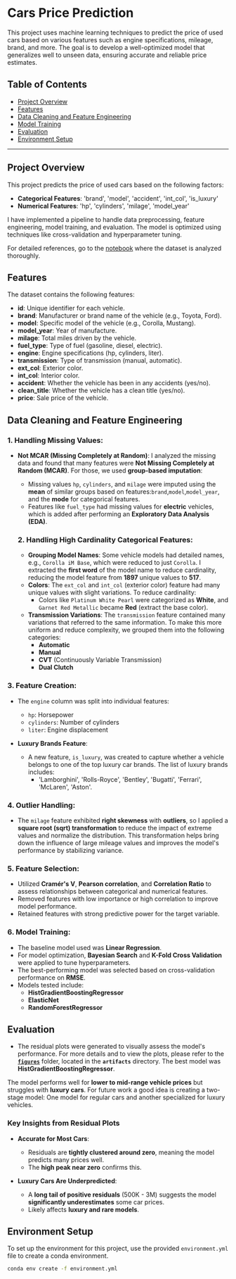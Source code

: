 # Cars Price Prediction

This project uses machine learning techniques to predict the price of used cars based on various features such as engine specifications, mileage, brand, and more. The goal is to develop a well-optimized model that generalizes well to unseen data, ensuring accurate and reliable price estimates. 

## Table of Contents

- [Project Overview](#project-overview)
- [Features](#features)
- [Data Cleaning and Feature Engineering](#data-cleaning-and-feature-engineering)
- [Model Training](#model-training)
- [Evaluation](#evaluation)
- [Environment Setup](#environment-setup)

---
## Project Overview
This project predicts the price of used cars based on the following factors:
- **Categorical Features**: 'brand', 'model', 'accident', 'int_col', 'is_luxury'
- **Numerical Features**: 'hp', 'cylinders', 'milage', 'model_year'

I have implemented a pipeline to handle data preprocessing, feature engineering, model training, and evaluation. The model is optimized using techniques like cross-validation and hyperparameter tuning. 

For detailed references, go to the [notebook](https://github.com/DarianRodriguez/Used-Car-Prices/tree/main/notebook) where the dataset is analyzed thoroughly.


## Features

The dataset contains the following features:
- **id**: Unique identifier for each vehicle.
- **brand**: Manufacturer or brand name of the vehicle (e.g., Toyota, Ford).
- **model**: Specific model of the vehicle (e.g., Corolla, Mustang).
- **model_year**: Year of manufacture.
- **milage**: Total miles driven by the vehicle.
- **fuel_type**: Type of fuel (gasoline, diesel, electric).
- **engine**: Engine specifications (hp, cylinders, liter).
- **transmission**: Type of transmission (manual, automatic).
- **ext_col**: Exterior color.
- **int_col**: Interior color.
- **accident**: Whether the vehicle has been in any accidents (yes/no).
- **clean_title**: Whether the vehicle has a clean title (yes/no).
- **price**: Sale price of the vehicle.

## Data Cleaning and Feature Engineering

### 1. **Handling Missing Values**:
- **Not MCAR (Missing Completely at Random)**: I analyzed the missing data and found that many features were **Not Missing Completely at Random (MCAR)**. For those, we used **group-based imputation**:

   - Missing values `hp`, `cylinders`, and `milage` were imputed using the **mean** of similar groups based on features:`brand`,`model`,`model_year`, and the **mode** for categorical features.
   - Features like `fuel_type` had missing values for **electric** vehicles, which is added after performing an **Exploratory Data Analysis (EDA)**.

  ### 2. **Handling High Cardinality Categorical Features**:
  - **Grouping Model Names**: Some vehicle models had detailed names, e.g., `Corolla iM Base`, which were reduced to just `Corolla`. I extracted the **first word** of the model name to reduce cardinality, reducing the model feature from **1897** unique values to **517**.
   - **Colors**: The `ext_col` and `int_col` (exterior color) feature had many unique values with slight variations. To reduce cardinality:
     - Colors like `Platinum White Pearl` were categorized as **White**, and `Garnet Red Metallic` became **Red** (extract the base color).
   - **Transmission Variations**: The `transmission` feature contained many variations that referred to the same information. To make this more uniform and reduce complexity, we grouped them into the following categories:
     - **Automatic**
     - **Manual**
     - **CVT** (Continuously Variable Transmission)
     - **Dual Clutch**

### 3. **Feature Creation**:
   - The `engine` column was split into individual features:
     - `hp`: Horsepower
     - `cylinders`: Number of cylinders
     - `liter`: Engine displacement

- **Luxury Brands Feature**:
  - A new feature, `is_luxury`, was created to capture whether a vehicle belongs to one of the top luxury car brands. The list of luxury brands includes:
    - 'Lamborghini', 'Rolls-Royce', 'Bentley', 'Bugatti', 'Ferrari', 'McLaren', 'Aston'.
  

### 4. **Outlier Handling**:
   - The `milage` feature exhibited **right skewness** with **outliers**, so I applied a **square root (sqrt) transformation** to reduce the impact of extreme values and normalize the distribution. This transformation helps bring down the influence of large mileage values and improves the model's performance by stabilizing variance.

### 5. **Feature Selection**:
  - Utilized **Cramér's V**, **Pearson correlation**, and **Correlation Ratio** to assess relationships between categorical and numerical features.
   - Removed features with low importance or high correlation to improve model performance.
   - Retained features with strong predictive power for the target variable.

### 6. **Model Training**:
   - The baseline model used was **Linear Regression**.
   - For model optimization, **Bayesian Search** and **K-Fold Cross Validation** were applied to tune hyperparameters.
   - The best-performing model was selected based on cross-validation performance on **RMSE**.
   - Models tested include:
     - **HistGradientBoostingRegressor**
     - **ElasticNet**
     - **RandomForestRegressor**

## Evaluation

- The residual plots were generated to visually assess the model's performance. For more details and to view the plots, please refer to the [**`figures`**](https://github.com/DarianRodriguez/Used-Car-Prices/tree/main/artifacts/figures) folder, located in the **`artifacts`** directory.  The best model was **HistGradientBoostingRegressor**.

The model performs well for **lower to mid-range vehicle prices** but struggles with **luxury cars**. For future work a good idea is creating a two-stage model: One model for regular cars and another specialized for luxury vehicles.

### **Key Insights from Residual Plots**
- **Accurate for Most Cars**:  
  - Residuals are **tightly clustered around zero**, meaning the model predicts many prices well.
  - The **high peak near zero** confirms this.

- **Luxury Cars Are Underpredicted**:  
  - A **long tail of positive residuals** (500K - 3M) suggests the model **significantly underestimates** some car prices.
  - Likely affects **luxury and rare models**.


## Environment Setup

To set up the environment for this project, use the provided `environment.yml` file to create a conda environment.

```bash
conda env create -f environment.yml